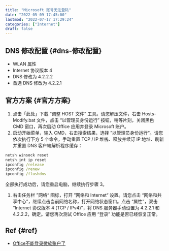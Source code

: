 ```yaml
---
title: "Microsoft 账号无法登陆"
date: "2022-05-09 17:45:00"
lastmod: "2022-07-17 17:29:24"
categories: ["Internet"]
draft: false
---
```


## DNS 修改配置 {#dns-修改配置}

-   WLAN 属性
-   Internet 协议版本 4
-   DNS 修改为 4.2.2.2
-   备选 DNS 修改为 4.2.2.1


## 官方方案 {#官方方案}

1.  点击「此处」下载 “调整 HOST 文件” 工具。请您解压文件，右击 Hosts-Modify.bat 文件，点击 “以管理员身份运行” 按钮，稍等片刻，关闭黑色 CMD 窗口，再次启动 Office 应用并登录 Microsoft 账户。
2.  启动开始菜单，输入 CMD，右击搜索结果，选择 ”以管理员身份运行“。请您依次执行下方 5 个命令，手动重置 TCP / IP 堆栈、释放并续订 IP 地址、刷新并重置 DNS 客户端解析程序缓存：

<!--listend-->

```cmd
netsh winsock reset
netsh int ip reset
ipconfig /release
ipconfig /renew
ipconfig /flushdns
```

全部执行成功后，请您重启电脑，继续执行步骤 3。

1.  右击任务栏 ”网络“ 图标，打开 ”网络和 Internet“ 设置。请您点击 “网络和共享中心”，继续点击当前网络名称，打开网络状态窗口。点击 “属性”，双击 “Internet 协议版本 4 (TCP / IPv4)”，将 DNS 服务器手动设置为 4.2.2.1 和 4.2.2.2，确定。请您再次测试 Office 应用 “登录” 功能是否已经恢复正常。


## Ref {#ref}

-   [Office不能登录微软账户了](https://answers.microsoft.com/zh-hans/msoffice/forum/all/office%e4%b8%8d%e8%83%bd%e7%99%bb%e5%bd%95/0c53f42b-2ffc-4e06-bbb9-503d98c4e0b7)